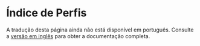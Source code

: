 # Índice de Perfis

A tradução desta página ainda não está disponível em português. Consulte a [versão em inglês](../../en/user-guide/profiles.md) para obter a documentação completa.
